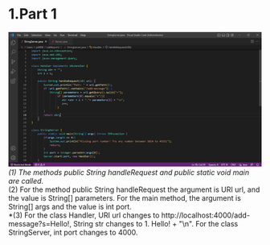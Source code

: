# 1.Part 1
![Image](code.png)
<br>*(1) The methods public String handleRequest and public static void main are called.
<br>*(2) For the method public String handleRequest the argument is URI url, and the value is String[] parameters. For the main method, the argument is String[] args and the value is int port.
<br>*(3) For the class Handler, URI url changes to http://localhost:4000/add-message?s=Hello!, String str changes to 1. Hello! + "\n". For the class StringServer, int port changes to 4000.
